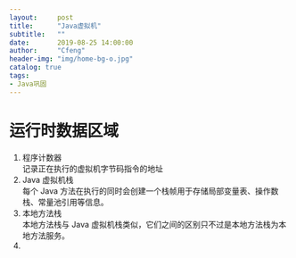 ```yaml
---
layout:     post
title:      "Java虚拟机"
subtitle:   ""
date:       2019-08-25 14:00:00
author:     "Cfeng"
header-img: "img/home-bg-o.jpg"
catalog: true
tags:
- Java巩固
---
```

# 运行时数据区域   
1. 程序计数器   
记录正在执行的虚拟机字节码指令的地址    
2. Java 虚拟机栈    
每个 Java 方法在执行的同时会创建一个栈帧用于存储局部变量表、操作数栈、常量池引用等信息。      
3. 本地方法栈    
本地方法栈与 Java 虚拟机栈类似，它们之间的区别只不过是本地方法栈为本地方法服务。     
4.       
      
      